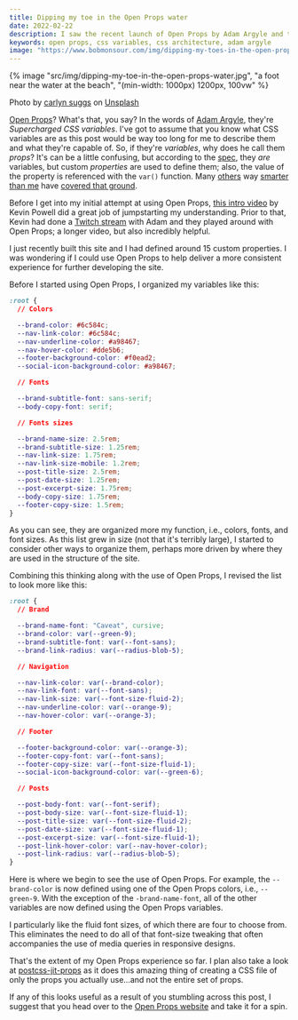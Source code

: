 ```yaml
---
title: Dipping my toe in the Open Props water
date: 2022-02-22
description: I saw the recent launch of Open Props by Adam Argyle and then watched an intro video by Kevin Powell. I was intrigued, so I dipped my toe in the water.
keywords: open props, css variables, css architecture, adam argyle
image: "https://www.bobmonsour.com/img/dipping-my-toes-in-the-open-props-water-1400w.jpg"
---
```


{% image "src/img/dipping-my-toe-in-the-open-props-water.jpg", "a foot near the water at the beach", "(min-width: 1000px) 1200px, 100vw" %}

<p class="caption">Photo by <a href="https://unsplash.com/@carlynsuggs?utm_source=unsplash&utm_medium=referral&utm_content=creditCopyText">carlyn suggs</a> on <a href="https://unsplash.com/s/photos/toe-in-water?utm_source=unsplash&utm_medium=referral&utm_content=creditCopyText">Unsplash</a></p>

[Open Props](https://open-props.style/)? What's that, you say? In the words of [Adam Argyle](https://twitter.com/argyleink), they're _Supercharged CSS variables_. I've got to assume that you know what CSS variables are as this post would be way too long for me to describe them and what they're capable of. So, if they're _variables_, why does he call them _props_? It's can be a little confusing, but according to the [spec](https://www.w3.org/TR/2021/CRD-css-variables-1-20211111/), they _are_ variables, but custom _properties_ are used to define them; also, the value of the property is referenced with the `var()` function. Many [others](https://css-tricks.com/a-complete-guide-to-custom-properties/) way [smarter than me](https://treciaks.hashnode.dev/css-variables) have [covered that ground](https://css-tricks.com/using-custom-property-stacks-to-tame-the-cascade/).

Before I get into my initial attempt at using Open Props, [this intro video](https://www.youtube.com/watch?v=szPNMKZazzQ) by Kevin Powell did a great job of jumpstarting my understanding. Prior to that, Kevin had done a [Twitch stream](https://www.twitch.tv/videos/1277849387) with Adam and they played around with Open Props; a longer video, but also incredibly helpful.

I just recently built this site and I had defined around 15 custom properties. I was wondering if I could use Open Props to help deliver a more consistent experience for further developing the site.

Before I started using Open Props, I organized my variables like this:

```css
:root {
  // Colors

  --brand-color: #6c584c;
  --nav-link-color: #6c584c;
  --nav-underline-color: #a98467;
  --nav-hover-color: #dde5b6;
  --footer-background-color: #f0ead2;
  --social-icon-background-color: #a98467;

  // Fonts

  --brand-subtitle-font: sans-serif;
  --body-copy-font: serif;

  // Fonts sizes

  --brand-name-size: 2.5rem;
  --brand-subtitle-size: 1.25rem;
  --nav-link-size: 1.75rem;
  --nav-link-size-mobile: 1.2rem;
  --post-title-size: 2.5rem;
  --post-date-size: 1.25rem;
  --post-excerpt-size: 1.75rem;
  --body-copy-size: 1.75rem;
  --footer-copy-size: 1.5rem;
}
```

As you can see, they are organized more my function, i.e., colors, fonts, and font sizes. As this list grew in size (not that it's terribly large), I started to consider other ways to organize them, perhaps more driven by where they are used in the structure of the site.

Combining this thinking along with the use of Open Props, I revised the list to look more like this:

```css
:root {
  // Brand

  --brand-name-font: "Caveat", cursive;
  --brand-color: var(--green-9);
  --brand-subtitle-font: var(--font-sans);
  --brand-link-radius: var(--radius-blob-5);

  // Navigation

  --nav-link-color: var(--brand-color);
  --nav-link-font: var(--font-sans);
  --nav-link-size: var(--font-size-fluid-2);
  --nav-underline-color: var(--orange-9);
  --nav-hover-color: var(--orange-3);

  // Footer

  --footer-background-color: var(--orange-3);
  --footer-copy-font: var(--font-sans);
  --footer-copy-size: var(--font-size-fluid-1);
  --social-icon-background-color: var(--green-6);

  // Posts

  --post-body-font: var(--font-serif);
  --post-body-size: var(--font-size-fluid-1);
  --post-title-size: var(--font-size-fluid-2);
  --post-date-size: var(--font-size-fluid-1);
  --post-excerpt-size: var(--font-size-fluid-1);
  --post-link-hover-color: var(--nav-hover-color);
  --post-link-radius: var(--radius-blob-5);
}
```

Here is where we begin to see the use of Open Props. For example, the `--brand-color` is now defined using one of the Open Props colors, i.e., `--green-9`. With the exception of the `-brand-name-font`, all of the other variables are now defined using the Open Props variables.

I particularly like the fluid font sizes, of which there are four to choose from. This eliminates the need to do all of that font-size tweaking that often accompanies the use of media queries in responsive designs.

That's the extent of my Open Props experience so far. I plan also take a look at [postcss-jit-props](https://github.com/GoogleChromeLabs/postcss-jit-props) as it does this amazing thing of creating a CSS file of only the props you actually use...and not the entire set of props.

If any of this looks useful as a result of you stumbling across this post, I suggest that you head over to the [Open Props website](https://open-props.style/) and take it for a spin.
